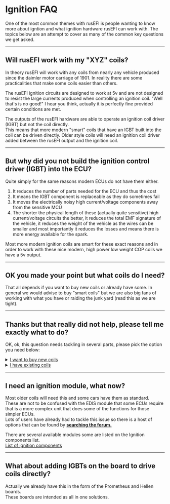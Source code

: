 # Ignition FAQ

One of the most common themes with rusEFI is people wanting to know more about igntion and what ignition hardware rusEFI can work with. 
The topics below are an attempt to cover as many of the common key questions we get asked. 

---

## Will rusEFI work with my "XYZ" coils? 
In theory rusEFI will work with any coils from nearly any vehicle produced since the daimler motor carriage of 1901. 
In reality there are some practicalities that make some coils easier than others. 

The rusEFI ignition circuits are designed to work at 5v and are not designed to resist the large currents produced when controlling an ignition coil.  "Well that's is no good!" I hear you think, actually it is perfectly fine provided certain conditions are met.  

The outputs of the rusEFI hardware are able to operate an ignition coil driver (IGBT) but not the coil directly.  
This means that more modern "smart" coils that have an IGBT built into the coil can be driven directly. 
Older style coils will need an ignition coil driver added between the rusEFI output and the ignition coil.  

---

## But why did you not build the ignition control driver (IGBT) into the ECU?

Quite simply for the same reasons modern ECUs do not have them either.   
1. It reduces the number of parts needed for the ECU and thus the cost
2. It means the IGBT component is replaceable as they do sometimes fail
3. It moves the electrically noisy high current/voltage components away from the sensitive MCU
4. The shorter the physical length of these (actually quite sensitive) high current/voltage circuits the better, it reduces the total EMF signature of the vehicle, it reduces the weight of the vehicle as the wires can be smaller and most importantly it reduces the losses and means there is more energy available for the spark. 

Most more modern ignition coils are smart for these exact reasons and in order to work with these nice modern, high power low weight COP coils we have a 5v output. 

---

## OK you made your point but what coils do I need? 

That all depends if you want to buy new coils or already have some. In general we would advise to buy "smart coils" but we are also big fans of working with what you have or raiding the junk yard (read this as we are tight).

---

## Thanks but that really did not help, please tell me exactly what to do? 

OK, ok, this question needs tackling in several parts, please pick the option you need below:

<details><summary><u>I want to buy new coils</u></summary>

If you are looking to buy new coils then we would recommend taking a look at the list of Ignition coils that have been tried with rusEFI.  
[List of ignition coils](Vault_Of_Ignition_Parts)  
In general though we recommend trying to get a tried and tested solution and getting coils that are easily available in your local area. 
There are lots of tried and tested options that can be found by [**searching the forum.**](https://rusefi.com/forum/search.php)

</details>


<details><summary><u>I have existing coils </u></summary>

<details><summary><u>My coils are newer smart coils</u></summary>

Great, then you can wire them directly to the ECU.  
However please take care to check that tht coils you have really do incorporate the ignition driver into the coil. 
Having 3 or 4 connectors pins is not a guarantee that a coils is a "smart" coil.  
There is some information on known smart coils and how to work out if you have a smart coil that can be found by [**searching the forum.**](https://rusefi.com/forum/search.php)

</details>

<details><summary><u>My coils are older dumb coils</u></summary>

Great, same as the smart coils please double check your coils are actually simple coils without built in ignition modules. 
You will need to source an external ignition module to go between the ECU and the coils. 
These are generally quite cheap and can be found on some cars in the junk yard. We also made our own simple module [here](fix link)

There are some tested Ignition modules on the Ignition components list and some can be found by [**searching the forum.**](https://rusefi.com/forum/search.php)  
[List of ignition components](Vault_Of_Ignition_Parts) 

</details>

</details>  
  
---

## I need an ignition module, what now? 

Most older coils will need this and some cars have them as standard.  
These are not to be confused with the EDIS module that some ECUs require that is a more complex unit that does some of the functions for those simpler ECUs.  
Lots of users have already had to tackle this issue so there is a host of options that can be found by [**searching the forum.**](https://rusefi.com/forum/search.php)

There are several available modules some are listed on the Ignition components list.  
[List of ignition components](Vault_Of_Ignition_Parts) 

---

## What about adding IGBTs on the board to drive coils directly? 

Actually we already have this in the form of the Prometheus and Hellen boards.  
These boards are intended as all in one solutions. 